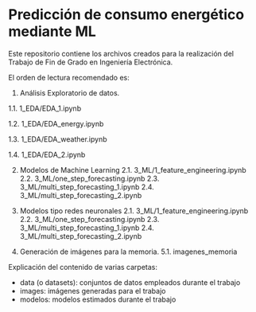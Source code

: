 # Predicción de consumo energético mediante ML

Este repositorio contiene los archivos creados para la realización del 
Trabajo de Fin de Grado en Ingeniería Electrónica.

El orden de lectura recomendado es:

1. Análisis Exploratorio de datos. 

  1.1. 1_EDA/EDA_1.ipynb
  
  1.2. 1_EDA/EDA_energy.ipynb
  
  1.3. 1_EDA/EDA_weather.ipynb
  
  1.4. 1_EDA/EDA_2.ipynb
  
2. Modelos de Machine Learning
  2.1. 3_ML/1_feature_engineering.ipynb
  2.2. 3_ML/one_step_forecasting.ipynb
  2.3. 3_ML/multi_step_forecasting_1.ipynb
  2.4. 3_ML/multi_step_forecasting_2.ipynb

4. Modelos tipo redes neuronales
  2.1. 3_ML/1_feature_engineering.ipynb
  2.2. 3_ML/one_step_forecasting.ipynb
  2.3. 3_ML/multi_step_forecasting_1.ipynb
  2.4. 3_ML/multi_step_forecasting_2.ipynb

6. Generación de imágenes para la memoria.
  5.1. imagenes_memoria 


Explicación del contenido de varias carpetas:
- data (o datasets): conjuntos de datos empleados durante el trabajo
- images: imágenes generadas para el trabajo
- modelos: modelos estimados durante el trabajo
